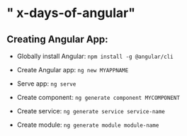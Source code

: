 # " x-days-of-angular" 

## Creating Angular App:
- Globally install Angular:
`` npm install -g @angular/cli ``

- Create Angular app:
`` ng new MYAPPNAME ``
    
- Serve app:
`` ng serve ``
    
- Create component:
`` ng generate component MYCOMPONENT ``

- Create service:
`` ng generate service service-name ``

- Create module:
`` ng generate module module-name ``




